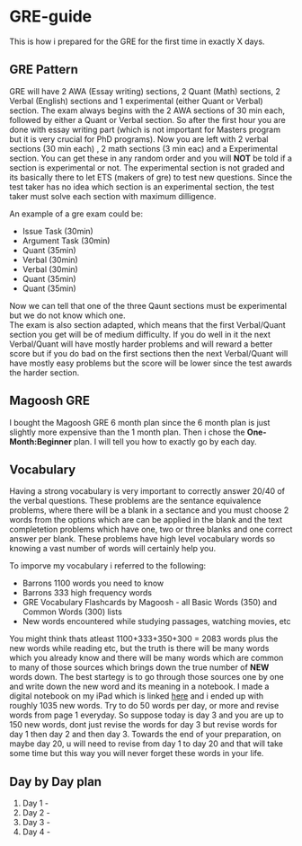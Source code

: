 # GRE-guide
This is how i prepared for the GRE for the first time in exactly X days.

## GRE Pattern
GRE will have 2 AWA (Essay writing) sections, 2 Quant (Math) sections, 2 Verbal (English) sections and 1 experimental (either Quant or Verbal) section. The exam always begins with the 2 AWA sections of 30 min each, followed by either a Quant or Verbal section. So after the first hour you are done with essay writing part (which is not important for Masters program but it is very crucial for PhD programs). Now you are left with 2 verbal sections (30 min each) , 2 math sections (3 min eac) and a Experimental section. You can get these in any random order and you will **NOT** be told if a section is experimental or not. The experimental section is not graded and its basically there to let ETS (makers of gre) to test new questions. Since the test taker has no idea which section is an experimental section, the test taker must solve each section with maximum dilligence.  
  
An example of a gre exam could be:
- Issue Task (30min)
- Argument Task (30min)
- Quant (35min)
- Verbal (30min)
- Verbal (30min)
- Quant (35min)
- Quant (35min)  
  
Now we can tell that one of the three Qaunt sections must be experimental but we do not know which one.  
The exam is also section adapted, which means that the first Verbal/Quant section you get will be of medium difficulty. If you do well in it the next Verbal/Quant will have mostly harder problems and will reward a better score but if you do bad on the first sections then the next Verbal/Quant will have mostly easy problems but the score will be lower since the test awards the harder section.

## Magoosh GRE
I bought the Magoosh GRE 6 month plan since the 6 month plan is just slightly more expensive than the 1 month plan. Then i chose the **One-Month:Beginner** plan. I will tell you how to exactly go by each day.

## Vocabulary
Having a strong vocabulary is very important to correctly answer 20/40 of the verbal questions. These problems are the sentance equivalence problems, where there will be a blank in a sectance and you must choose 2 words from the options which are can be applied in the blank and the text completetion problems which have one, two or three blanks and one correct answer per blank. These problems have high level vocabulary words so knowing a vast number of words will certainly help you.  
  
To imporve my vocabulary i referred to the following:
- Barrons 1100 words you need to know
- Barrons 333 high frequency words
- GRE Vocabulary Flashcards by Magoosh -  all Basic Words (350) and Common Words (300) lists
- New words encountered while studying passages, watching movies, etc  
  
You might think thats atleast 1100+333+350+300 = 2083 words plus the new words while reading etc, but the truth is there will be many words which you already know and there will be many words which are common to many of those sources which brings down the true number of **NEW** words down. The best startegy is to go through those sources one by one and write down the new word and its meaning in a notebook. I made a digital notebook on my iPad which is linked [here]() and i ended up with roughly 1035 new words. Try to do 50 words per day, or more and revise words from page 1 everyday. So suppose today is day 3 and you are up to 150 new words, dont just revise the words for day 3 but revise words for day 1 then day 2 and then day 3. Towards the end of your preparation, on maybe day 20, u will need to revise from day 1 to day 20 and that will take some time but this way you will never forget these words in your life.

## Day by Day plan
1. Day 1 - 
2. Day 2 - 
3. Day 3 - 
4. Day 4 - 
